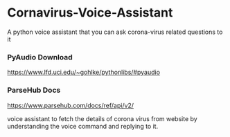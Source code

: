 # Cornavirus-Voice-Assistant
A python voice assistant that you can ask corona-virus related questions to it

### PyAudio Download
https://www.lfd.uci.edu/~gohlke/pythonlibs/#pyaudio

### ParseHub Docs 
https://www.parsehub.com/docs/ref/api/v2/

voice assistant to fetch the details of corona virus from website by understanding the voice command and replying to it.
